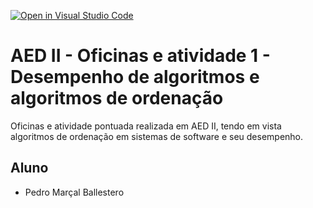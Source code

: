 [![Open in Visual Studio Code](https://classroom.github.com/assets/open-in-vscode-2e0aaae1b6195c2367325f4f02e2d04e9abb55f0b24a779b69b11b9e10269abc.svg)](https://classroom.github.com/online_ide?assignment_repo_id=18570773&assignment_repo_type=AssignmentRepo)
# AED II - Oficinas e atividade 1 - Desempenho de algoritmos e algoritmos de ordenação 
Oficinas e atividade pontuada realizada em AED II, tendo em vista algoritmos de ordenação em sistemas de software e seu desempenho.

## Aluno 

* Pedro Marçal Ballestero





